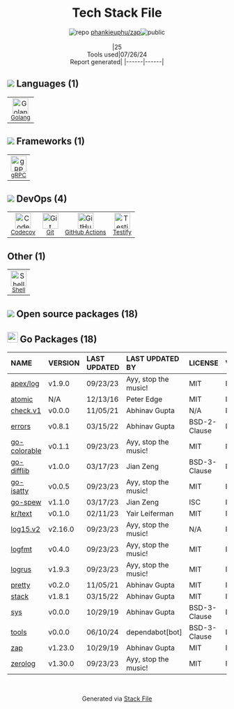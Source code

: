 <!--
&lt;--- Readme.md Snippet without images Start ---&gt;
## Tech Stack
phankieuphu/zap is built on the following main stack:

- [Golang](http://golang.org/) – Languages
- [gRPC](https://grpc.io/) – Remote Procedure Call (RPC)
- [Codecov](https://codecov.io/) – Code Coverage
- [GitHub Actions](https://github.com/features/actions) – Continuous Integration
- [Testify](https://github.com/stretchr/testify) – Go Testing
- [Shell](https://en.wikipedia.org/wiki/Shell_script) – Shells

Full tech stack [here](/techstack.md)

&lt;--- Readme.md Snippet without images End ---&gt;

&lt;--- Readme.md Snippet with images Start ---&gt;
## Tech Stack
phankieuphu/zap is built on the following main stack:

- <img width='25' height='25' src='https://img.stackshare.io/service/1005/O6AczwfV_400x400.png' alt='Golang'/> [Golang](http://golang.org/) – Languages
- <img width='25' height='25' src='https://img.stackshare.io/service/4670/default_d811b0ac72205af84aca21f967594338580be913.png' alt='gRPC'/> [gRPC](https://grpc.io/) – Remote Procedure Call (RPC)
- <img width='25' height='25' src='https://img.stackshare.io/service/2673/Codecov_Mark_Circle_Pink.png' alt='Codecov'/> [Codecov](https://codecov.io/) – Code Coverage
- <img width='25' height='25' src='https://img.stackshare.io/service/11563/actions.png' alt='GitHub Actions'/> [GitHub Actions](https://github.com/features/actions) – Continuous Integration
- <img width='25' height='25' src='https://img.stackshare.io/service/8695/stretchr.png' alt='Testify'/> [Testify](https://github.com/stretchr/testify) – Go Testing
- <img width='25' height='25' src='https://img.stackshare.io/service/4631/default_c2062d40130562bdc836c13dbca02d318205a962.png' alt='Shell'/> [Shell](https://en.wikipedia.org/wiki/Shell_script) – Shells

Full tech stack [here](/techstack.md)

&lt;--- Readme.md Snippet with images End ---&gt;
-->
<div align="center">

# Tech Stack File
![](https://img.stackshare.io/repo.svg "repo") [phankieuphu/zap](https://github.com/phankieuphu/zap)![](https://img.stackshare.io/public_badge.svg "public")
<br/><br/>
|25<br/>Tools used|07/26/24 <br/>Report generated|
|------|------|
</div>

## <img src='https://img.stackshare.io/languages.svg'/> Languages (1)
<table><tr>
  <td align='center'>
  <img width='36' height='36' src='https://img.stackshare.io/service/1005/O6AczwfV_400x400.png' alt='Golang'>
  <br>
  <sub><a href="http://golang.org/">Golang</a></sub>
  <br>
  <sub></sub>
</td>

</tr>
</table>

## <img src='https://img.stackshare.io/frameworks.svg'/> Frameworks (1)
<table><tr>
  <td align='center'>
  <img width='36' height='36' src='https://img.stackshare.io/service/4670/default_d811b0ac72205af84aca21f967594338580be913.png' alt='gRPC'>
  <br>
  <sub><a href="https://grpc.io/">gRPC</a></sub>
  <br>
  <sub></sub>
</td>

</tr>
</table>

## <img src='https://img.stackshare.io/devops.svg'/> DevOps (4)
<table><tr>
  <td align='center'>
  <img width='36' height='36' src='https://img.stackshare.io/service/2673/Codecov_Mark_Circle_Pink.png' alt='Codecov'>
  <br>
  <sub><a href="https://codecov.io/">Codecov</a></sub>
  <br>
  <sub></sub>
</td>

<td align='center'>
  <img width='36' height='36' src='https://img.stackshare.io/service/1046/git.png' alt='Git'>
  <br>
  <sub><a href="http://git-scm.com/">Git</a></sub>
  <br>
  <sub></sub>
</td>

<td align='center'>
  <img width='36' height='36' src='https://img.stackshare.io/service/11563/actions.png' alt='GitHub Actions'>
  <br>
  <sub><a href="https://github.com/features/actions">GitHub Actions</a></sub>
  <br>
  <sub></sub>
</td>

<td align='center'>
  <img width='36' height='36' src='https://img.stackshare.io/service/8695/stretchr.png' alt='Testify'>
  <br>
  <sub><a href="https://github.com/stretchr/testify">Testify</a></sub>
  <br>
  <sub></sub>
</td>

</tr>
</table>

## Other (1)
<table><tr>
  <td align='center'>
  <img width='36' height='36' src='https://img.stackshare.io/service/4631/default_c2062d40130562bdc836c13dbca02d318205a962.png' alt='Shell'>
  <br>
  <sub><a href="https://en.wikipedia.org/wiki/Shell_script">Shell</a></sub>
  <br>
  <sub></sub>
</td>

</tr>
</table>


## <img src='https://img.stackshare.io/group.svg' /> Open source packages (18)</h2>

## <img width='24' height='24' src='https://img.stackshare.io/service/21112/default_1346bbda8fe03e4dce5601323a3ca47a10c1ae36.png'/> Go Packages (18)

|NAME|VERSION|LAST UPDATED|LAST UPDATED BY|LICENSE|VULNERABILITIES|
|:------|:------|:------|:------|:------|:------|
|[apex/log](https://pkg.go.dev/github.com/apex/log)|v1.9.0|09/23/23|Ayy, stop the music! |MIT|N/A|
|[atomic](https://pkg.go.dev/go.uber.org/atomic)|N/A|12/13/16|Peter Edge |MIT|N/A|
|[check.v1](https://pkg.go.dev/gopkg.in/check.v1)|v0.0.0|11/05/21|Abhinav Gupta |N/A|N/A|
|[errors](https://pkg.go.dev/github.com/pkg/errors)|v0.8.1|03/15/22|Abhinav Gupta |BSD-2-Clause|N/A|
|[go-colorable](https://pkg.go.dev/github.com/mattn/go-colorable)|v0.1.1|09/23/23|Ayy, stop the music! |MIT|N/A|
|[go-difflib](https://pkg.go.dev/github.com/pmezard/go-difflib)|v1.0.0|03/17/23|Jian Zeng |BSD-3-Clause|N/A|
|[go-isatty](https://pkg.go.dev/github.com/mattn/go-isatty)|v0.0.5|09/23/23|Ayy, stop the music! |MIT|N/A|
|[go-spew](https://pkg.go.dev/github.com/davecgh/go-spew)|v1.1.0|03/17/23|Jian Zeng |ISC|N/A|
|[kr/text](https://pkg.go.dev/github.com/kr/text)|v0.1.0|02/11/23|Yair Leiferman |MIT|N/A|
|[log15.v2](https://pkg.go.dev/gopkg.in/inconshreveable/log15.v2)|v2.16.0|09/23/23|Ayy, stop the music! |N/A|N/A|
|[logfmt](https://pkg.go.dev/github.com/go-logfmt/logfmt)|v0.4.0|09/23/23|Ayy, stop the music! |MIT|N/A|
|[logrus](https://pkg.go.dev/github.com/sirupsen/logrus)|v1.9.3|09/23/23|Ayy, stop the music! |MIT|N/A|
|[pretty](https://pkg.go.dev/github.com/kr/pretty)|v0.2.0|11/05/21|Abhinav Gupta |MIT|N/A|
|[stack](https://pkg.go.dev/github.com/go-stack/stack)|v1.8.1|03/15/22|Abhinav Gupta |MIT|N/A|
|[sys](https://pkg.go.dev/golang.org/x/sys)|v0.0.0|10/29/19|Abhinav Gupta |BSD-3-Clause|N/A|
|[tools](https://pkg.go.dev/golang.org/x/tools)|v0.0.0|06/10/24|dependabot[bot] |BSD-3-Clause|N/A|
|[zap](https://pkg.go.dev/go.uber.org/zap)|v1.23.0|10/29/19|Abhinav Gupta |MIT|N/A|
|[zerolog](https://pkg.go.dev/github.com/rs/zerolog)|v1.30.0|09/23/23|Ayy, stop the music! |MIT|N/A|

<br/>
<div align='center'>

Generated via [Stack File](https://github.com/marketplace/stack-file)
